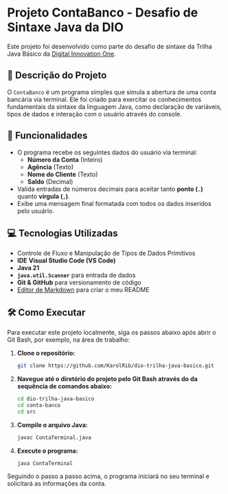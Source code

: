 # Projeto ContaBanco - Desafio de Sintaxe Java da DIO

Este projeto foi desenvolvido como parte do desafio de sintaxe da Trilha Java Básico da [Digital Innovation One](https://www.dio.me/).

## 📝 Descrição do Projeto

O `ContaBanco` é um programa simples que simula a abertura de uma conta bancária via terminal. Ele foi criado para exercitar os conhecimentos fundamentais da sintaxe da linguagem Java, como declaração de variáveis, tipos de dados e interação com o usuário através do console.

## 🚀 Funcionalidades

* O programa recebe os seguintes dados do usuário via terminal:
    * **Número da Conta** (Inteiro)
    * **Agência** (Texto)
    * **Nome do Cliente** (Texto)
    * **Saldo** (Decimal)
* Valida entradas de números decimais para aceitar tanto **ponto (`.`)** quanto **vírgula (`,`)**.
* Exibe uma mensagem final formatada com todos os dados inseridos pelo usuário.

## 💻 Tecnologias Utilizadas

* Controle de Fluxo e Manipulação de Tipos de Dados Primitivos
* **IDE** **Visual Studio Code (VS Code)**
* **Java 21**
* **`java.util.Scanner`** para entrada de dados
* **Git & GitHub** para versionamento de código
* [Editor de Markdown](https://readme.so/pt) para criar o meu README


## 🛠️ Como Executar

Para executar este projeto localmente, siga os passos abaixo após abrir o Git Bash, por exemplo, na área de trabalho:

1.  **Clone o repositório:**
    ```bash
    git clone https://github.com/KarolRib/dio-trilha-java-basico.git

    ```

2.  **Navegue até o diretório do projeto pelo Git Bash através do da sequência de comandos abaixo:**

    ```bash
    cd dio-trilha-java-basico
    cd conta-banco
    cd src
    ```

3.  **Compile o arquivo Java:**
    ```bash
    javac ContaTerminal.java
    ```

4.  **Execute o programa:**
    ```bash
    java ContaTerminal
    ```
Seguindo o passo a passo acima, o programa iniciará no seu terminal e solicitará as informações da conta.
